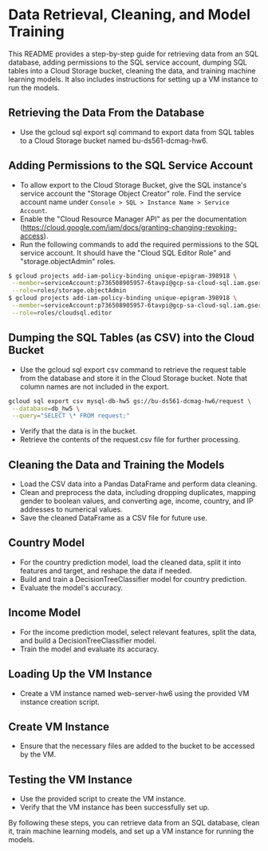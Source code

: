 # Data Retrieval, Cleaning, and Model Training

This README provides a step-by-step guide for retrieving data from an SQL database, adding permissions to the SQL service account, dumping SQL tables into a Cloud Storage bucket, cleaning the data, and training machine learning models. It also includes instructions for setting up a VM instance to run the models.

## Retrieving the Data From the Database

-   Use the gcloud sql export sql command to export data from SQL tables to a Cloud Storage bucket named bu-ds561-dcmag-hw6.

## Adding Permissions to the SQL Service Account

-   To allow export to the Cloud Storage Bucket, give the SQL instance's service account the "Storage Object Creator" role. Find the service account name under `Console > SQL > Instance Name > Service Account`.
-   Enable the "Cloud Resource Manager API" as per the documentation (https://cloud.google.com/iam/docs/granting-changing-revoking-access).
-   Run the following commands to add the required permissions to the SQL service account. It should have the "Cloud SQL Editor Role" and "storage.objectAdmin" roles.

```bash
$ gcloud projects add-iam-policy-binding unique-epigram-398918 \
 --member=serviceAccount:p736508905957-6tavpi@gcp-sa-cloud-sql.iam.gserviceaccount.com \
 --role=roles/storage.objectAdmin
$ gcloud projects add-iam-policy-binding unique-epigram-398918 \
 --member=serviceAccount:p736508905957-6tavpi@gcp-sa-cloud-sql.iam.gserviceaccount.com \
 --role=roles/cloudsql.editor
```

## Dumping the SQL Tables (as CSV) into the Cloud Bucket

-   Use the gcloud sql export csv command to retrieve the request table from the database and store it in the Cloud Storage bucket. Note that column names are not included in the export.

```bash
gcloud sql export csv mysql-db-hw5 gs://bu-ds561-dcmag-hw6/request \
 --database=db_hw5 \
 --query="SELECT \* FROM request;"
```

-   Verify that the data is in the bucket.
-   Retrieve the contents of the request.csv file for further processing.

## Cleaning the Data and Training the Models

-   Load the CSV data into a Pandas DataFrame and perform data cleaning.
-   Clean and preprocess the data, including dropping duplicates, mapping gender to boolean values, and converting age, income, country, and IP addresses to numerical values.
-   Save the cleaned DataFrame as a CSV file for future use.

## Country Model

-   For the country prediction model, load the cleaned data, split it into features and target, and reshape the data if needed.
-   Build and train a DecisionTreeClassifier model for country prediction.
-   Evaluate the model's accuracy.

## Income Model

-   For the income prediction model, select relevant features, split the data, and build a DecisionTreeClassifier model.
-   Train the model and evaluate its accuracy.

## Loading Up the VM Instance

-   Create a VM instance named web-server-hw6 using the provided VM instance creation script.

## Create VM Instance

-   Ensure that the necessary files are added to the bucket to be accessed by the VM.

## Testing the VM Instance

-   Use the provided script to create the VM instance.
-   Verify that the VM instance has been successfully set up.

By following these steps, you can retrieve data from an SQL database, clean it, train machine learning models, and set up a VM instance for running the models.
